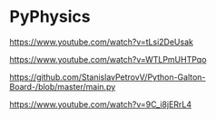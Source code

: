# PyPhysics

https://www.youtube.com/watch?v=tLsi2DeUsak

https://www.youtube.com/watch?v=WTLPmUHTPqo

https://github.com/StanislavPetrovV/Python-Galton-Board-/blob/master/main.py

https://www.youtube.com/watch?v=9C_i8jERrL4
